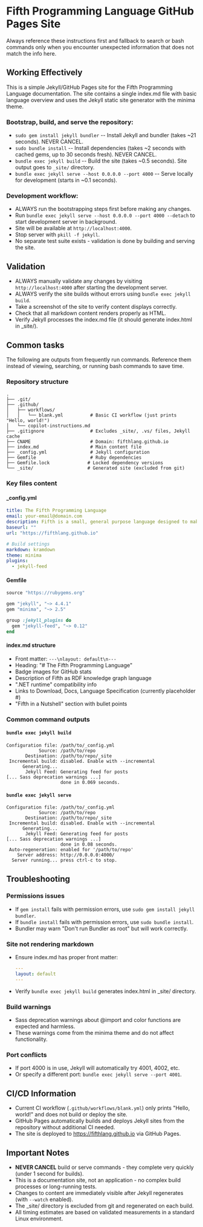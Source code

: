 # Fifth Programming Language GitHub Pages Site

Always reference these instructions first and fallback to search or bash commands only when you encounter unexpected information that does not match the info here.

## Working Effectively

This is a simple Jekyll/GitHub Pages site for the Fifth Programming Language documentation. The site contains a single index.md file with basic language overview and uses the Jekyll static site generator with the minima theme.

### Bootstrap, build, and serve the repository:
- `sudo gem install jekyll bundler` -- Install Jekyll and bundler (takes ~21 seconds). NEVER CANCEL.
- `sudo bundle install` -- Install dependencies (takes ~2 seconds with cached gems, up to 30 seconds fresh). NEVER CANCEL.
- `bundle exec jekyll build` -- Build the site (takes ~0.5 seconds). Site output goes to `_site/` directory.
- `bundle exec jekyll serve --host 0.0.0.0 --port 4000` -- Serve locally for development (starts in ~0.1 seconds).

### Development workflow:
- ALWAYS run the bootstrapping steps first before making any changes.
- Run `bundle exec jekyll serve --host 0.0.0.0 --port 4000 --detach` to start development server in background.
- Site will be available at `http://localhost:4000`.
- Stop server with `pkill -f jekyll`.
- No separate test suite exists - validation is done by building and serving the site.

## Validation

- ALWAYS manually validate any changes by visiting `http://localhost:4000` after starting the development server.
- ALWAYS verify the site builds without errors using `bundle exec jekyll build`.
- Take a screenshot of the site to verify content displays correctly.
- Check that all markdown content renders properly as HTML.
- Verify Jekyll processes the index.md file (it should generate index.html in _site/).

## Common tasks

The following are outputs from frequently run commands. Reference them instead of viewing, searching, or running bash commands to save time.

### Repository structure
```
.
├── .git/
├── .github/
│   ├── workflows/
│   │   └── blank.yml          # Basic CI workflow (just prints "Hello, world!")
│   └── copilot-instructions.md
├── .gitignore                 # Excludes _site/, .vs/ files, Jekyll cache
├── CNAME                      # Domain: fifthlang.github.io
├── index.md                   # Main content file
├── _config.yml                # Jekyll configuration
├── Gemfile                    # Ruby dependencies
├── Gemfile.lock              # Locked dependency versions
└── _site/                    # Generated site (excluded from git)
```

### Key files content

#### _config.yml
```yaml
title: The Fifth Programming Language
email: your-email@domain.com
description: Fifth is a small, general purpose language designed to make working with RDF knowledge graphs easier.
baseurl: ""
url: "https://fifthlang.github.io"

# Build settings
markdown: kramdown
theme: minima
plugins:
  - jekyll-feed
```

#### Gemfile
```ruby
source "https://rubygems.org"

gem "jekyll", "~> 4.4.1"
gem "minima", "~> 2.5"

group :jekyll_plugins do
  gem "jekyll-feed", "~> 0.12"
end
```

#### index.md structure
- Front matter: `---\nlayout: default\n---`
- Heading: "# The Fifth Programming Language"
- Badge images for GitHub stats
- Description of Fifth as RDF knowledge graph language
- ".NET runtime" compatibility info
- Links to Download, Docs, Language Specification (currently placeholder #)
- "Fifth in a Nutshell" section with bullet points

### Common command outputs

#### `bundle exec jekyll build`
```
Configuration file: /path/to/_config.yml
            Source: /path/to/repo
       Destination: /path/to/repo/_site
 Incremental build: disabled. Enable with --incremental
      Generating... 
       Jekyll Feed: Generating feed for posts
[... Sass deprecation warnings ...]
                    done in 0.069 seconds.
```

#### `bundle exec jekyll serve`
```
Configuration file: /path/to/_config.yml
            Source: /path/to/repo
       Destination: /path/to/repo/_site
 Incremental build: disabled. Enable with --incremental
      Generating... 
       Jekyll Feed: Generating feed for posts
[... Sass deprecation warnings ...]
                    done in 0.08 seconds.
 Auto-regeneration: enabled for '/path/to/repo'
    Server address: http://0.0.0.0:4000/
  Server running... press ctrl-c to stop.
```

## Troubleshooting

### Permissions issues
- If `gem install` fails with permission errors, use `sudo gem install jekyll bundler`.
- If `bundle install` fails with permission errors, use `sudo bundle install`.
- Bundler may warn "Don't run Bundler as root" but will work correctly.

### Site not rendering markdown
- Ensure index.md has proper front matter:
  ```yaml
  ---
  layout: default
  ---
  ```
- Verify `bundle exec jekyll build` generates index.html in _site/ directory.

### Build warnings
- Sass deprecation warnings about @import and color functions are expected and harmless.
- These warnings come from the minima theme and do not affect functionality.

### Port conflicts
- If port 4000 is in use, Jekyll will automatically try 4001, 4002, etc.
- Or specify a different port: `bundle exec jekyll serve --port 4001`.

## CI/CD Information

- Current CI workflow (`.github/workflows/blank.yml`) only prints "Hello, world!" and does not build or deploy the site.
- GitHub Pages automatically builds and deploys Jekyll sites from the repository without additional CI needed.
- The site is deployed to https://fifthlang.github.io via GitHub Pages.

## Important Notes

- **NEVER CANCEL** build or serve commands - they complete very quickly (under 1 second for builds).
- This is a documentation site, not an application - no complex build processes or long-running tests.
- Changes to content are immediately visible after Jekyll regenerates (with `--watch` enabled).
- The _site/ directory is excluded from git and regenerated on each build.
- All timing estimates are based on validated measurements in a standard Linux environment.